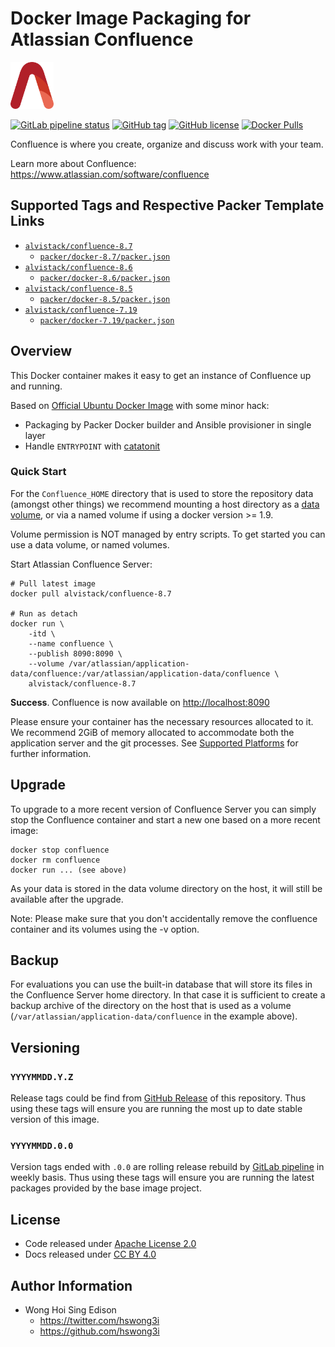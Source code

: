 # Docker Image Packaging for Atlassian Confluence

<a href="https://alvistack.com" title="AlviStack" target="_blank"><img src="/alvistack.svg" height="75" alt="AlviStack"></a>

[![GitLab pipeline
status](https://img.shields.io/gitlab/pipeline/alvistack/docker-confluence/master)](https://gitlab.com/alvistack/docker-confluence/-/pipelines)
[![GitHub
tag](https://img.shields.io/github/tag/alvistack/docker-confluence.svg)](https://github.com/alvistack/docker-confluence/tags)
[![GitHub
license](https://img.shields.io/github/license/alvistack/docker-confluence.svg)](https://github.com/alvistack/docker-confluence/blob/master/LICENSE)
[![Docker
Pulls](https://img.shields.io/docker/pulls/alvistack/confluence-8.7.svg)](https://hub.docker.com/r/alvistack/confluence-8.5)

Confluence is where you create, organize and discuss work with your
team.

Learn more about Confluence:
<https://www.atlassian.com/software/confluence>

## Supported Tags and Respective Packer Template Links

-   [`alvistack/confluence-8.7`](https://hub.docker.com/r/alvistack/confluence-8.7)
    -   [`packer/docker-8.7/packer.json`](https://github.com/alvistack/docker-confluence/blob/master/packer/docker-8.7/packer.json)
-   [`alvistack/confluence-8.6`](https://hub.docker.com/r/alvistack/confluence-8.6)
    -   [`packer/docker-8.6/packer.json`](https://github.com/alvistack/docker-confluence/blob/master/packer/docker-8.6/packer.json)
-   [`alvistack/confluence-8.5`](https://hub.docker.com/r/alvistack/confluence-8.5)
    -   [`packer/docker-8.5/packer.json`](https://github.com/alvistack/docker-confluence/blob/master/packer/docker-8.5/packer.json)
-   [`alvistack/confluence-7.19`](https://hub.docker.com/r/alvistack/confluence-7.19)
    -   [`packer/docker-7.19/packer.json`](https://github.com/alvistack/docker-confluence/blob/master/packer/docker-7.19/packer.json)

## Overview

This Docker container makes it easy to get an instance of Confluence up
and running.

Based on [Official Ubuntu Docker
Image](https://hub.docker.com/_/ubuntu/) with some minor hack:

-   Packaging by Packer Docker builder and Ansible provisioner in single
    layer
-   Handle `ENTRYPOINT` with
    [catatonit](https://github.com/openSUSE/catatonit)

### Quick Start

For the `Confluence_HOME` directory that is used to store the repository
data (amongst other things) we recommend mounting a host directory as a
[data
volume](https://docs.docker.com/engine/tutorials/dockervolumes/#/data-volumes),
or via a named volume if using a docker version \>= 1.9.

Volume permission is NOT managed by entry scripts. To get started you
can use a data volume, or named volumes.

Start Atlassian Confluence Server:

    # Pull latest image
    docker pull alvistack/confluence-8.7

    # Run as detach
    docker run \
        -itd \
        --name confluence \
        --publish 8090:8090 \
        --volume /var/atlassian/application-data/confluence:/var/atlassian/application-data/confluence \
        alvistack/confluence-8.7

**Success**. Confluence is now available on <http://localhost:8090>

Please ensure your container has the necessary resources allocated to
it. We recommend 2GiB of memory allocated to accommodate both the
application server and the git processes. See [Supported
Platforms](https://confluence.atlassian.com/display/Confluence/Supported+Platforms)
for further information.

## Upgrade

To upgrade to a more recent version of Confluence Server you can simply
stop the Confluence container and start a new one based on a more recent
image:

    docker stop confluence
    docker rm confluence
    docker run ... (see above)

As your data is stored in the data volume directory on the host, it will
still be available after the upgrade.

Note: Please make sure that you don't accidentally remove the confluence
container and its volumes using the -v option.

## Backup

For evaluations you can use the built-in database that will store its
files in the Confluence Server home directory. In that case it is
sufficient to create a backup archive of the directory on the host that
is used as a volume (`/var/atlassian/application-data/confluence` in the
example above).

## Versioning

### `YYYYMMDD.Y.Z`

Release tags could be find from [GitHub
Release](https://github.com/alvistack/docker-confluence/tags) of this
repository. Thus using these tags will ensure you are running the most
up to date stable version of this image.

### `YYYYMMDD.0.0`

Version tags ended with `.0.0` are rolling release rebuild by [GitLab
pipeline](https://gitlab.com/alvistack/docker-confluence/-/pipelines) in
weekly basis. Thus using these tags will ensure you are running the
latest packages provided by the base image project.

## License

-   Code released under [Apache License 2.0](LICENSE)
-   Docs released under [CC BY
    4.0](http://creativecommons.org/licenses/by/4.0/)

## Author Information

-   Wong Hoi Sing Edison
    -   <https://twitter.com/hswong3i>
    -   <https://github.com/hswong3i>
